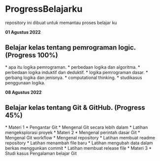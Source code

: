 # ProgressBelajarku
repository ini dibuat untuk memantau proses belajar ku

<b>01 Agustus 2022 </b><br>
<h2>Belajar kelas tentang pemrograman logic. (Progress 100%)</h2>
* apa itu logika pemrograman.
* perbedaan logika dan algoritma.
* perbedaan logika induktif dan deduktif.
* logika pemrograman dasar.
* gerbang logika dan jenisnya.
* computational thinking.
* studikasus penggunaan logika.

<b>08 Agustus 2022</b> <br>
<h2>Belajar kelas tentang Git & GitHub. (Progress 45%)</h2>
* Materi 1
     * Pengantar Git
     * Mengenal Git secara lebih dalam
     * Latihan mengeksplorasi proyek
* Materi 2
     * Mengenal perintah dasar Git
     * Mengenal Git workflow
     * Mengenal repository
     * Latihan membuat readme repository
     * Latihan menambah file baru
     * Latihan mengubah data dalam berkas menggunkan commit
     * Latihan membuat release file
* Materi 3
     * Studi kasus Pengalaman belajar Git
